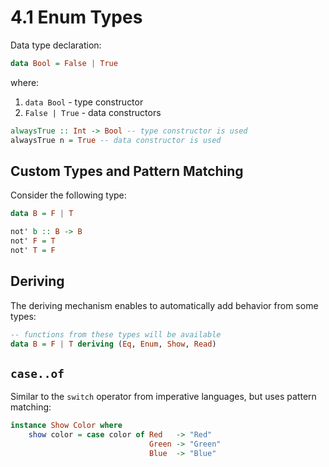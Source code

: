 # 4.1 Enum Types

Data type declaration:

```haskell
data Bool = False | True
```

where:

1. `data Bool` - type constructor
2. `False | True` - data constructors

```haskell
alwaysTrue :: Int -> Bool -- type constructor is used
alwaysTrue n = True -- data constructor is used
```

## Custom Types and Pattern Matching

Consider the following type:

```haskell
data B = F | T

not' b :: B -> B
not' F = T
not' T = F
```

## Deriving

The deriving mechanism enables to automatically add behavior from some types:

```haskell
-- functions from these types will be available
data B = F | T deriving (Eq, Enum, Show, Read)
```

## `case..of`

Similar to the `switch` operator from imperative languages, but uses pattern
matching:

```haskell
instance Show Color where
    show color = case color of Red   -> "Red"
                               Green -> "Green"
                               Blue  -> "Blue"
```